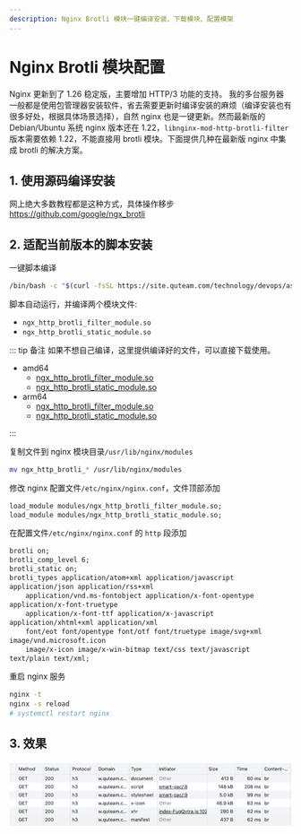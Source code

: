 ```yaml
---
description: Nginx Brotli 模块一键编译安装、下载模块、配置模架
---
```


# Nginx Brotli 模块配置

Nginx 更新到了 1.26 稳定版，主要增加 HTTP/3 功能的支持。
我的多台服务器一般都是使用包管理器安装软件，省去需要更新时编译安装的麻烦（编译安装也有很多好处，根据具体场景选择），自然 nginx 也是一键更新。然而最新版的 Debian/Ubuntu 系统 nginx 版本还在 1.22，`libnginx-mod-http-brotli-filter` 版本需要依赖 1.22，不能直接用 brotli 模块。下面提供几种在最新版 nginx 中集成 brotli 的解决方案。

## 1. 使用源码编译安装

网上绝大多数教程都是这种方式，具体操作移步 https://github.com/google/ngx_brotli

## 2. 适配当前版本的脚本安装

一键脚本编译

```bash
/bin/bash -c "$(curl -fsSL https://site.quteam.com/technology/devops/assets/build-nginx-brotli-modules.sh)"
```

脚本自动运行，并编译两个模块文件:

-   `ngx_http_brotli_filter_module.so`
-   `ngx_http_brotli_static_module.so`

::: tip 备注
如果不想自己编译，这里提供编译好的文件，可以直接下载使用。

-   amd64
    -   [ngx_http_brotli_filter_module.so](https://site.quteam.com/technology/devops/assets/amd64/ngx_http_brotli_filter_module.so)
    -   [ngx_http_brotli_static_module.so](https://site.quteam.com/technology/devops/assets/amd64/ngx_http_brotli_static_module.so)
-   arm64
    -   [ngx_http_brotli_filter_module.so](https://site.quteam.com/technology/devops/assets/arm64/ngx_http_brotli_filter_module.so)
    -   [ngx_http_brotli_static_module.so](https://site.quteam.com/technology/devops/assets/arm64/ngx_http_brotli_static_module.so)

:::

复制文件到 nginx 模块目录`/usr/lib/nginx/modules`

```bash
mv ngx_http_brotli_* /usr/lib/nginx/modules
```

修改 nginx 配置文件`/etc/nginx/nginx.conf`，文件顶部添加

```nginx
load_module modules/ngx_http_brotli_filter_module.so;
load_module modules/ngx_http_brotli_static_module.so;
```

在配置文件`/etc/nginx/nginx.conf` 的 `http` 段添加

```nginx
brotli on;
brotli_comp_level 6;
brotli_static on;
brotli_types application/atom+xml application/javascript application/json application/rss+xml
    application/vnd.ms-fontobject application/x-font-opentype application/x-font-truetype
    application/x-font-ttf application/x-javascript application/xhtml+xml application/xml
    font/eot font/opentype font/otf font/truetype image/svg+xml image/vnd.microsoft.icon
    image/x-icon image/x-win-bitmap text/css text/javascript text/plain text/xml;
```

重启 nginx 服务

```bash
nginx -t
nginx -s reload
# systemctl restart nginx
```

## 3. 效果

![quic + brotli 效果](assets/quic-brotli.png)
